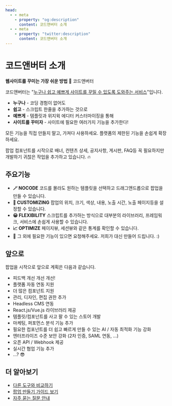 ```yaml
---
head:
  - - meta
    - property: "og:description"
      content: 코드앤버터 소개
  - - meta
    - property: "twitter:description"
      content: 코드앤버터 소개
---
```


# 코드앤버터 소개

**웹사이트를 꾸미는 가장 쉬운 방법** 🧈 코드앤버터

코드앤버터는 "<u>누구나 쉽고 예쁘게 사이트를 꾸밀 수 있도록 도와주는 서비스</u>"입니다.

- **누구나** - 코딩 경험이 없어도
- **쉽고** - 스크립트 한줄을 추가하는 것으로
- **예쁘게** - 템플릿과 위지윅 에디터 커스터마이징을 통해
- **사이트를 꾸미자** - 사이트에 필요한 여러가지 기능을 추가한다!

모든 기능을 직접 만들지 말고, 가져다 사용하세요. 플랫폼의 제한된 기능을 손쉽게 확장하세요.

팝업 컴포넌트를 시작으로 배너, 컨텐츠 상세, 공지사항, 게시판, FAQ등 꼭 필요하지만 개발하기 귀찮은 작업을 추가하고 있습니다. 🔥

## 주요기능

- **🪄 NOCODE** 코드를 몰라도 원하는 템플릿을 선택하고 드래그앤드롭으로 팝업을 만들 수 있습니다.
- **🎨 CUSTOMIZING** 팝업의 위치, 크기, 색상, 내용, 노출 시간, 노출 페이지등을 설정할 수 있습니다.
- **😀 FLEXIBILITY** 스크립트를 추가하는 방식으로 대부분의 라이브러리, 프레임워크, 서비스에 손쉽게 사용할 수 있습니다.
- **📈 OPTIMIZE** 페이지뷰, 세션뷰와 같은 통계를 확인할 수 있습니다.
- 👋 그 외에 필요한 기능이 있으면 요청해주세요. 저희가 대신 만들어 드립니다. :)

## 앞으로

팝업을 시작으로 앞으로 계획은 다음과 같습니다.

- 피드백 개선 개선 개선!
- 플랫폼 자동 연동 지원
- 더 많은 컴포넌트 지원
- 관리, 디자인, 편집 권한 추가
- Headless CMS 연동
- React.js/Vue.js 라이브러리 제공
- 템플릿/컴포넌트를 사고 팔 수 있는 스토어 개발
- 마케팅, 퍼포먼스 분석 기능 추가
- 필요한 컴포넌트를 더 쉽고 빠르게 만들 수 있는 AI / 자동 최적화 기능 강화
- 엔터프라이즈 수준 보안 강화 (2차 인증, SAML 연동, ...)
- 오픈 API / Webhook 제공
- 실시간 협업 기능 추가
- ...? 😎

## 더 알아보기

- [다른 도구와 비교하기](./vs-other-apps)
- [팝업 만들기 가이드 보기](./basic)
- [자주 묻는 질문 안내](./faq)
